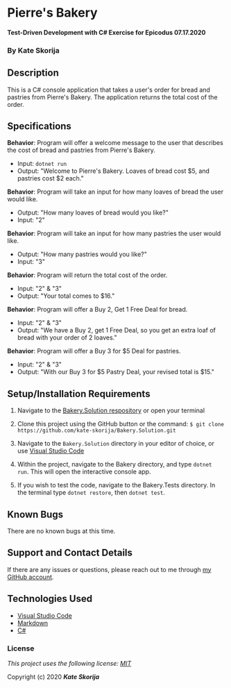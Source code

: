 # Pierre's Bakery

#### Test-Driven Development with C# Exercise for Epicodus 07.17.2020

### By Kate Skorija

## Description

This is a C# console application that takes a user's order for bread and pastries from Pierre's Bakery. The application returns the total cost of the order.

## Specifications

**Behavior**: Program will offer a welcome message to the user that describes the cost of bread and pastries from Pierre's Bakery.
  * Input: `dotnet run`
  * Output: "Welcome to Pierre's Bakery. Loaves of bread cost $5, and pastries cost $2 each."

**Behavior**: Program will take an input for how many loaves of bread the user would like.
  * Output: "How many loaves of bread would you like?"
  * Input: "2"

**Behavior**: Program will take an input for how many pastries the user would like.
  * Output: "How many pastries would you like?"
  * Input: "3"

**Behavior**: Program will return the total cost of the order.
  * Input: "2" & "3"
  * Output: "Your total comes to $16."

**Behavior**: Program will offer a Buy 2, Get 1 Free Deal for bread.
  * Input: "2" & "3"
  * Output: "We have a Buy 2, get 1 Free Deal, so you get an extra loaf of bread with your order of 2 loaves."

**Behavior**: Program will offer a Buy 3 for $5 Deal for pastries.
  * Input: "2" & "3"
  * Output: "With our Buy 3 for $5 Pastry Deal, your revised total is $15."

## Setup/Installation Requirements

1.  Navigate to the [Bakery.Solution respository](https://github.com/kate-skorija/Bakery.Solution) or open your terminal

2. Clone this project using the GitHub button or the command:
`$ git clone https://github.com/kate-skorija/Bakery.Solution.git`

3. Navigate to the `Bakery.Solution` directory in your editor of choice, or use [Visual Studio Code](https://code.visualstudio.com/)

5. Within the project, navigate to the Bakery directory, and type `dotnet run`. This will open the interactive console app.

6. If you wish to test the code, navigate to the Bakery.Tests directory. In the terminal type `dotnet restore`, then `dotnet test`.

## Known Bugs

There are no known bugs at this time.

## Support and Contact Details

If there are any issues or questions, please reach out to me through [my GitHub account](https://github.com/kate-skorija).

## Technologies Used

*  [Visual Studio Code](https://code.visualstudio.com/)
*  [Markdown](https://daringfireball.net/projects/markdown/)
*  [C#](https://docs.microsoft.com/en-us/dotnet/csharp/)

### License

*This project uses the following license: [MIT](https://opensource.org/licenses/MIT)*

Copyright (c) 2020 **_Kate Skorija_** 